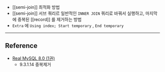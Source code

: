 - [[semi-join]] 최적화 방법
- [[semi-join]]  서브 쿼리르 일반적인 `INNER JOIN` 쿼리로 바꿔서 실행하고, 마지막에 중복된 [[record]] 를 제거하는 방법
- `Extra` 에 `Using index; Start temporary` , `End temporary`

---
## Reference
 -  [Real MySQL 8.0 (1권)](https://product.kyobobook.co.kr/detail/S000001766482)
	- 9.3.1.14 중복제거